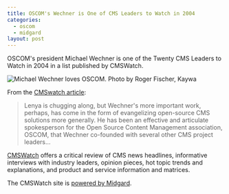 ```yaml
---
title: OSCOM's Wechner is One of CMS Leaders to Watch in 2004
categories:
  - oscom
  - midgard
layout: post
---
```

OSCOM's president Michael Wechner is one of the Twenty CMS Leaders to Watch in 2004 in a list published by CMSWatch.

![Michael Wechner loves OSCOM. Photo by Roger Fischer, Kaywa](https://s3.eu-central-1.amazonaws.com/bergie-iki-fi/thumb_mob19_1074879240.jpg)

From the [CMSwatch article](http://www.cmswatch.com/Features/PeopleWatch/FeaturedPeople/?feature_id=99):

> Lenya is chugging along, but Wechner's more important work, perhaps, has come in the form of evangelizing open-source CMS solutions more generally. He has been an effective and articulate spokesperson for the Open Source Content Management association, OSCOM, that Wechner co-founded with several other CMS project leaders...

[CMSWatch](http://www.cmswatch.com) offers a critical review of CMS news headlines, informative interviews with industry leaders, opinion pieces, hot topic trends and explanations, and product and service information and matrices.

The CMSWatch site is [powered by Midgard](http://www.cmswatch.com/CMSWatch/AboutUs/).
